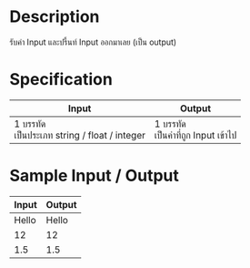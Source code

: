 # Description
รับค่า Input และปรี้นท์ Input ออกมาเลย (เป็น output)

# Specification
|Input|Output|
|-|-|
|1 บรรทัด <br> เป็นประเภท string / float / integer|1 บรรทัด <br> เป็นคำที่ถูก Input เข้าไป|

# Sample Input / Output
|Input|Output|
|-|-|
|Hello|Hello|
|12|12|
|1.5|1.5|
